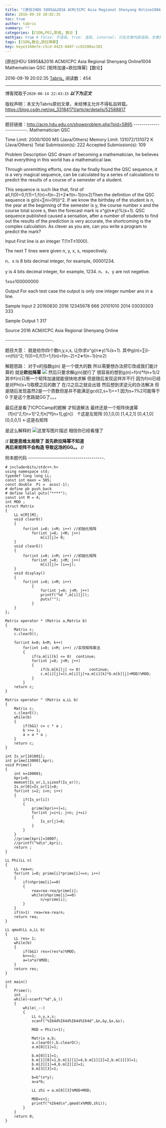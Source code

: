 ```yaml
---
title: "[原创]HDU 5895&&2016 ACM/ICPC Asia Regional Shenyang Online1004 Mathematician QSC [矩阵加速+欧拉降幂]【数论】"
date: 2016-09-19 20:02:35
toc: true
author: tabris
summary: ""
categories: [CSDN,POJ,思维, 数论 ]
mathjax: true # false: 不渲染, true: 渲染, internal: 只在文章内部渲染，文章列表中不渲染
tags: [CSDN,数论,欧拉降幂]
key: keye1340efe-c5cd-4425-8487-cc03200ac301
---
```


[原创]HDU 5895&&2016 ACM/ICPC Asia Regional Shenyang Online1004 Mathematician QSC [矩阵加速+欧拉降幂]【数论】

2016-09-19 20:02:35  [Tabris_](https://me.csdn.net/qq_33184171) 阅读数：454

---

博客爬取于`2020-06-14 22:43:15`
***以下为正文***

版权声明：本文为Tabris原创文章，未经博主允许不得私自转载。
https://blog.csdn.net/qq_33184171/article/details/52588817

<!-- more -->

---

题目链接：http://acm.hdu.edu.cn/showproblem.php?pid=5895
------------------------.
Mathematician QSC

Time Limit: 2000/1000 MS (Java/Others)    Memory Limit: 131072/131072 K (Java/Others)
Total Submission(s): 222    Accepted Submission(s): 109


Problem Description
QSC dream of becoming a mathematician, he believes that everything in this world has a mathematical law.

Through unremitting efforts, one day he finally found the QSC sequence, it is a very magical sequence, can be calculated by a series of calculations to predict the results of a course of a semester of a student.

This sequence is such like that, first of all,f(0)=0,f(1)=1,f(n)=f(n−2)+2∗f(n−1)(n≥2)Then the definition of the QSC sequence is g(n)=∑ni=0f(i)^2. If we know the birthday of the student is n, the year at the beginning of the semester is y, the course number x and the course total score s, then the forecast mark is x^g(n∗y)%(s+1).
QSC sequence published caused a sensation, after a number of students to find out the results of the prediction is very accurate, the shortcoming is the complex calculation. As clever as you are, can you write a program to predict the mark?
 

Input
First line is an integer T(1≤T≤1000).

The next T lines were given n, y, x, s, respectively.

n、x is 8 bits decimal integer, for example, 00001234.

y is 4 bits decimal integer, for example, 1234.
n、x、y are not negetive.

1≤s≤100000000
 

Output
For each test case the output is only one integer number ans in a line.
 

Sample Input
2
20160830 2016 12345678 666
20101010 2014 03030303 333
 

Sample Output
1
317
 

Source
2016 ACM/ICPC Asia Regional Shenyang Online
 
------------------------.

题目大意：
就是给你四个数n,y,x,s,
让你求x^g(n∗y)%(s+1).
其中g(n)=∑(i->n)f(i)^2;
f(0)=0,f(1)=1,f(n)=f(n−2)+2∗f(n−1)(n≥2)

解题思路：
对于x的指数g(n) 是一个很大的数 所以需要想办法把它改成我们能计算的  就是**欧拉降幂** 
![](http://img.blog.csdn.net/20160507152606333?watermark/2/text/aHR0cDovL2Jsb2cuY3Nkbi5uZXQv/font/5a6L5L2T/fontsize/400/fill/I0JBQkFCMA==/dissolve/70/gravity/Center)
然后只要求解g(n)就行了
很容易的想到g(n)=f(n)*f(n+1)/2  其中f(n)只用一个矩阵加速就能很快地求解
但是随后发现这样并不行  因为f(n)已经是对Phi(s+1)取模之后的数了 在/2之后之就会出错 然后想到求逆元的办法解决  但是随后发现虽然2是一个质数但是并不能满足gcd(2,s+1)==1 因为s+1%2可能等于0  于是这个思路就GG了。。。

最后还是看了ICPCCamp的题解 才知道解法
最终还是一个矩阵快速幂
（f[n]^2,f[n+1]^2,f[n]*f[n+1],g[n]）
↑这是左矩阵
[0,1,0,0]
[1,4,2,1]
[0,4,1,0]
[0,0,0,1] ←这是右矩阵

是这么解释的
![这里写图片描述](http://img.blog.csdn.net/20160919195907527)
相信你已经看懂了 


/**************************/
就是思维太局限了  首先欧拉降幂不知道  
再后来矩阵不会构造 导致这场的GG。。
/**************************/


附本题代码
--------------------------------------.
```
# include<bits/stdc++.h>
using namespace std;
typedef long long LL;
const int maxn = 505;
const double  Pi =  acos(-1);
# define pb push_back
# define lalal puts("****");
const int M = 4;
int MOD ;
struct Matrix
{
    LL m[M][M];
    void clearO()
    {
        for(int i=0; i<M; i++) //初始化矩阵
            for(int j=0; j<M; j++)
                m[i][j]= 0;
    }
    void clearE()
    {
        for(int i=0; i<M; i++) //初始化矩阵
            for(int j=0; j<M; j++)
                m[i][j]= (i==j);
    }
    void display()
    {
        for(int i=0; i<M; i++)
            {
                for(int j=0; j<M; j++)
                printf("%d ",m[i][j]);
                puts("");
            }
    }
};

Matrix operator * (Matrix a,Matrix b)
{
    Matrix c;
    c.clearO();

    for(int k=0; k<M; k++)
        for(int i=0; i<M; i++) //实现矩阵乘法
        {
            if(a.m[i][k] <= 0)  continue;
            for(int j=0; j<M; j++)
            {
                if(b.m[k][j] <= 0)    continue;
                c.m[i][j]=(c.m[i][j]+a.m[i][k]*b.m[k][j]+MOD)%MOD;
            }
        }
    return c;
}

Matrix operator ^ (Matrix a,LL b)
{
    Matrix c;
    c.clearE();
    while(b)
    {
        if(b&1) c= c * a ;
        b >>= 1;
        a = a * a ;
    }
    return c;
}

int Is_or[101001];
int prime[13000],kpri;
void Prime()
{
    int n=100001;
    kpri=0;
    memset(Is_or,1,sizeof(Is_or));
    Is_or[0]=Is_or[1]=0;
    for(int i=2; i<n; i++)
    {
        if(Is_or[i])
        {
            prime[kpri++]=i;
            for(int j=i+i; j<n; j+=i)
            {
                Is_or[j]=0;
            }
        }
    }
    //prime[kpri]=10007;
    //printf("%d\n",kpri);
    return ;
}

LL Phi(LL n)
{
    LL rea=n;
    for(int i=0; prime[i]*prime[i]<=n; i++)
    {
        if(n%prime[i]==0)
        {
            rea=rea-rea/prime[i];
            while(n%prime[i]==0)
                n/=prime[i];
        }
    }
    if(n>1)  rea=rea-rea/n;
    return rea;
}

LL qmod(LL a,LL b)
{
    LL res= 1;
    while(b)
    {
        if(b&1) res=(res*a)%MOD;
        b>>=1;
        a=(a*a)%MOD;
    }
    return res;
}

int main()
{
    Prime();
    int _;
    while(~scanf("%d",&_))
    {
        while(_--)
        {
            LL n,y,x,s;
            scanf("%I64d%I64d%I64d%I64d",&n,&y,&x,&s);

            MOD = Phi(s+1);

            Matrix a,b;
            a.clearO(),b.clearO();
            a.m[0][1]=1;

            b.m[0][1]=1;
            b.m[1][0]=1,b.m[1][1]=4,b.m[1][2]=2,b.m[1][3]=1;
            b.m[2][1]=4,b.m[2][2]=1;
            b.m[3][3]=1;

            b=b^(n*y);
            a=a*b;

            LL zhi = a.m[0][3]%MOD+MOD;

            MOD=s+1;
            printf("%I64d\n",qmod(x%MOD,zhi));
        }
    }
    return 0;
}


```
